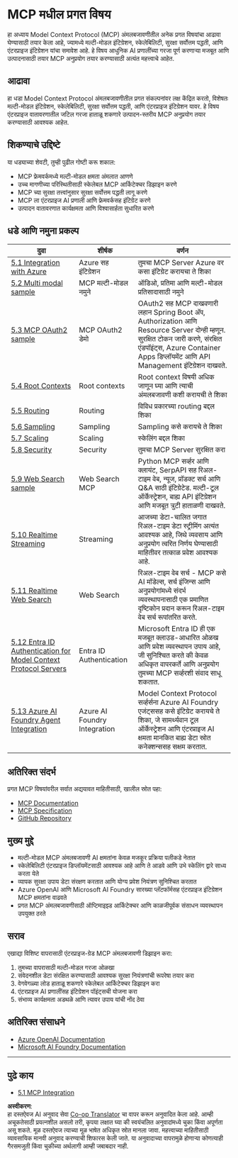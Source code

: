 <!--
CO_OP_TRANSLATOR_METADATA:
{
  "original_hash": "748c61250d4a326206b72b28f6154615",
  "translation_date": "2025-07-02T09:12:15+00:00",
  "source_file": "05-AdvancedTopics/README.md",
  "language_code": "mr"
}
-->
# MCP मधील प्रगत विषय

हा अध्याय Model Context Protocol (MCP) अंमलबजावणीतील अनेक प्रगत विषयांचा आढावा घेण्यासाठी तयार केला आहे, ज्यामध्ये मल्टी-मोडल इंटिग्रेशन, स्केलेबिलिटी, सुरक्षा सर्वोत्तम पद्धती, आणि एंटरप्राइज इंटिग्रेशन यांचा समावेश आहे. हे विषय आधुनिक AI प्रणालींच्या गरजा पूर्ण करणाऱ्या मजबूत आणि उत्पादनासाठी तयार MCP अनुप्रयोग तयार करण्यासाठी अत्यंत महत्त्वाचे आहेत.

## आढावा

हा धडा Model Context Protocol अंमलबजावणीतील प्रगत संकल्पनांवर लक्ष केंद्रित करतो, विशेषतः मल्टी-मोडल इंटिग्रेशन, स्केलेबिलिटी, सुरक्षा सर्वोत्तम पद्धती, आणि एंटरप्राइज इंटिग्रेशन यावर. हे विषय एंटरप्राइज वातावरणातील जटिल गरजा हाताळू शकणारे उत्पादन-स्तरीय MCP अनुप्रयोग तयार करण्यासाठी आवश्यक आहेत.

## शिकण्याचे उद्दिष्टे

या धड्याच्या शेवटी, तुम्ही पुढील गोष्टी करू शकाल:

- MCP फ्रेमवर्कमध्ये मल्टी-मोडल क्षमता अंमलात आणणे
- उच्च मागणीच्या परिस्थितीसाठी स्केलेबल MCP आर्किटेक्चर डिझाइन करणे
- MCP च्या सुरक्षा तत्त्वांनुसार सुरक्षा सर्वोत्तम पद्धती लागू करणे
- MCP ला एंटरप्राइज AI प्रणाली आणि फ्रेमवर्कसह इंटिग्रेट करणे
- उत्पादन वातावरणात कार्यक्षमता आणि विश्वासार्हता सुधारित करणे

## धडे आणि नमुना प्रकल्प

| दुवा | शीर्षक | वर्णन |
|------|--------|---------|
| [5.1 Integration with Azure](./mcp-integration/README.md) | Azure सह इंटिग्रेशन | तुमचा MCP Server Azure वर कसा इंटिग्रेट करायचा ते शिका |
| [5.2 Multi modal sample](./mcp-multi-modality/README.md) | MCP मल्टी-मोडल नमुने | ऑडिओ, प्रतिमा आणि मल्टी-मोडल प्रतिसादासाठी नमुने |
| [5.3 MCP OAuth2 sample](../../../05-AdvancedTopics/mcp-oauth2-demo) | MCP OAuth2 डेमो | OAuth2 सह MCP दाखवणारी लहान Spring Boot अ‍ॅप, Authorization आणि Resource Server दोन्ही म्हणून. सुरक्षित टोकन जारी करणे, संरक्षित एंडपॉइंट्स, Azure Container Apps डिप्लॉयमेंट आणि API Management इंटिग्रेशन दाखवते. |
| [5.4 Root Contexts](./mcp-root-contexts/README.md) | Root contexts | Root context विषयी अधिक जाणून घ्या आणि त्याची अंमलबजावणी कशी करायची ते शिका |
| [5.5 Routing](./mcp-routing/README.md) | Routing | विविध प्रकारच्या routing बद्दल शिका |
| [5.6 Sampling](./mcp-sampling/README.md) | Sampling | Sampling कसे करायचे ते शिका |
| [5.7 Scaling](./mcp-scaling/README.md) | Scaling | स्केलिंग बद्दल शिका |
| [5.8 Security](./mcp-security/README.md) | Security | तुमचा MCP Server सुरक्षित करा |
| [5.9 Web Search sample](./web-search-mcp/README.md) | Web Search MCP | Python MCP सर्व्हर आणि क्लायंट, SerpAPI सह रिअल-टाइम वेब, न्यूज, प्रॉडक्ट सर्च आणि Q&A साठी इंटिग्रेटेड. मल्टी-टूल ऑर्केस्ट्रेशन, बाह्य API इंटिग्रेशन आणि मजबूत त्रुटी हाताळणी दाखवते. |
| [5.10 Realtime Streaming](./mcp-realtimestreaming/README.md) | Streaming | आजच्या डेटा-चालित जगात रिअल-टाइम डेटा स्ट्रीमिंग अत्यंत आवश्यक आहे, जिथे व्यवसाय आणि अनुप्रयोग त्वरित निर्णय घेण्यासाठी माहितीवर तत्काळ प्रवेश आवश्यक आहे. |
| [5.11 Realtime Web Search](./mcp-realtimesearch/README.md) | Web Search | रिअल-टाइम वेब सर्च - MCP कसे AI मॉडेल्स, सर्च इंजिन्स आणि अनुप्रयोगांमध्ये संदर्भ व्यवस्थापनासाठी एक प्रमाणित दृष्टिकोन प्रदान करून रिअल-टाइम वेब सर्च रूपांतरित करते. |
| [5.12  Entra ID Authentication for Model Context Protocol Servers](./mcp-security-entra/README.md) | Entra ID Authentication | Microsoft Entra ID ही एक मजबूत क्लाउड-आधारित ओळख आणि प्रवेश व्यवस्थापन उपाय आहे, जी सुनिश्चित करते की केवळ अधिकृत वापरकर्ते आणि अनुप्रयोग तुमच्या MCP सर्व्हरशी संवाद साधू शकतात. |
| [5.13 Azure AI Foundry Agent Integration](./mcp-foundry-agent-integration/README.md) | Azure AI Foundry Integration | Model Context Protocol सर्व्हर्सना Azure AI Foundry एजंट्ससह कसे इंटिग्रेट करायचे ते शिका, जे सामर्थ्यवान टूल ऑर्केस्ट्रेशन आणि एंटरप्राइज AI क्षमता मानकित बाह्य डेटा स्रोत कनेक्शन्ससह सक्षम करतात. |

## अतिरिक्त संदर्भ

प्रगत MCP विषयांवरील सर्वात अद्ययावत माहितीसाठी, खालील स्रोत पहा:
- [MCP Documentation](https://modelcontextprotocol.io/)
- [MCP Specification](https://spec.modelcontextprotocol.io/)
- [GitHub Repository](https://github.com/modelcontextprotocol)

## मुख्य मुद्दे

- मल्टी-मोडल MCP अंमलबजावणी AI क्षमतांना केवळ मजकूर प्रक्रिया पलीकडे नेतात
- स्केलेबिलिटी एंटरप्राइज डिप्लॉयमेंटसाठी आवश्यक आहे आणि ते आडवे आणि उभे स्केलिंग द्वारे साध्य करता येते
- व्यापक सुरक्षा उपाय डेटा संरक्षण करतात आणि योग्य प्रवेश नियंत्रण सुनिश्चित करतात
- Azure OpenAI आणि Microsoft AI Foundry सारख्या प्लॅटफॉर्मसह एंटरप्राइज इंटिग्रेशन MCP क्षमतांना वाढवते
- प्रगत MCP अंमलबजावणीसाठी ऑप्टिमाइझ्ड आर्किटेक्चर आणि काळजीपूर्वक संसाधन व्यवस्थापन उपयुक्त ठरते

## सराव

एखाद्या विशिष्ट वापरासाठी एंटरप्राइज-ग्रेड MCP अंमलबजावणी डिझाइन करा:

1. तुमच्या वापरासाठी मल्टी-मोडल गरजा ओळखा
2. संवेदनशील डेटा संरक्षित करण्यासाठी आवश्यक सुरक्षा नियंत्रणांची रूपरेषा तयार करा
3. वेगवेगळ्या लोड हाताळू शकणारे स्केलेबल आर्किटेक्चर डिझाइन करा
4. एंटरप्राइज AI प्रणालींसह इंटिग्रेशन पॉइंट्सची योजना करा
5. संभाव्य कार्यक्षमता अडथळे आणि त्यावर उपाय यांची नोंद ठेवा

## अतिरिक्त संसाधने

- [Azure OpenAI Documentation](https://learn.microsoft.com/en-us/azure/ai-services/openai/)
- [Microsoft AI Foundry Documentation](https://learn.microsoft.com/en-us/ai-services/)

---

## पुढे काय

- [5.1 MCP Integration](./mcp-integration/README.md)

**अस्वीकरण**:  
हा दस्तऐवज AI अनुवाद सेवा [Co-op Translator](https://github.com/Azure/co-op-translator) चा वापर करून अनुवादित केला आहे. आम्ही अचूकतेसाठी प्रयत्नशील असलो तरी, कृपया लक्षात घ्या की स्वयंचलित अनुवादांमध्ये चुका किंवा अपूर्णता असू शकते. मूळ दस्तऐवज त्याच्या मूळ भाषेत अधिकृत स्रोत मानला जावा. महत्त्वाच्या माहितीसाठी व्यावसायिक मानवी अनुवाद करण्याची शिफारस केली जाते. या अनुवादाच्या वापरामुळे होणाऱ्या कोणत्याही गैरसमजुती किंवा चुकीच्या अर्थलागी आम्ही जबाबदार नाही.